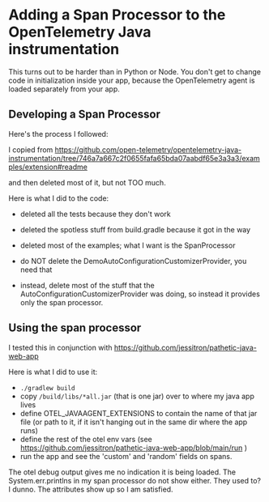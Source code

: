 # Adding a Span Processor to the OpenTelemetry Java instrumentation

This turns out to be harder than in Python or Node. You don't get to change code in initialization inside your app, because the OpenTelemetry agent is loaded separately from your app.

## Developing a Span Processor

Here's the process I followed:

I copied from https://github.com/open-telemetry/opentelemetry-java-instrumentation/tree/746a7a667c2f0655fafa65bda07aabdf65e3a3a3/examples/extension#readme

and then deleted most of it, but not TOO much.

Here is what I did to the code:

- deleted all the tests because they don't work
- deleted the spotless stuff from build.gradle because it got in the way

- deleted most of the examples; what I want is the SpanProcessor
- do NOT delete the DemoAutoConfigurationCustomizerProvider, you need that
- instead, delete most of the stuff that the AutoConfigurationCustomizerProvider was doing, so instead it provides only the span processor.

## Using the span processor

I tested this in conjunction with https://github.com/jessitron/pathetic-java-web-app

Here is what I did to use it:

- `./gradlew build`
- copy `/build/libs/*all.jar` (that is one jar) over to where my java app lives
- define OTEL_JAVAAGENT_EXTENSIONS to contain the name of that jar file (or path to it, if it isn't hanging out in the same dir where the app runs)
- define the rest of the otel env vars (see https://github.com/jessitron/pathetic-java-web-app/blob/main/run )
- run the app and see the 'custom' and 'random' fields on spans.

The otel debug output gives me no indication it is being loaded. The System.err.printlns in my span processor do not show either. They used to? I dunno. The attributes show up so I am satisfied.

